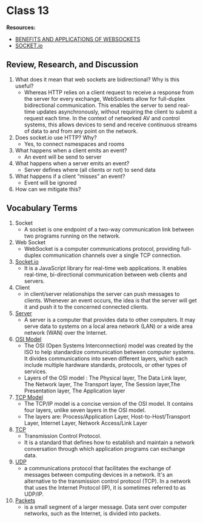 # Class 13

**Resources:**

- [BENEFITS AND APPLICATIONS OF WEBSOCKETS](https://www.amx.com/en/site_elements/benefits-and-applications-of-websockets)
- [SOCKET.io](https://socket.io/docs/v4/index.html)

## Review, Research, and Discussion

1. What does it mean that web sockets are bidirectional? Why is this useful?
    - Whereas HTTP relies on a client request to receive a response from the server for every exchange,
WebSockets allow for full-duplex bidirectional communication. This enables the server to send real-time updates
asynchronously, without requiring the client to submit a request each time. In the context of networked AV and control
systems, this allows devices to send and receive continuous streams of data to and from any point on the network.
2. Does socket.io use HTTP? Why?
    - Yes, to connect nsmespaces and rooms
3. What happens when a client emits an event?
    - An event will be send to server 
4. What happens when a server emits an event?
    - Server defines where (all clients or not) to send data
5. What happens if a client “misses” an event?
    - Event will be ignored
6. How can we mitigate this?


## Vocabulary Terms

1. Socket
    - A socket is one endpoint of a two-way communication link between two programs running on the network.
2. Web Socket
    - WebSocket is a computer communications protocol, providing full-duplex communication channels over a single TCP connection.
3. [Socket.io](https://www.tutorialspoint.com/socket.io/socket.io_overview.htm#:~:text=Socket.IO%20is%20a%20JavaScript,between%20web%20clients%20and%20servers.&text=js.,components%20have%20an%20identical%20API/)
    - It is a JavaScript library for real-time web applications. It enables real-time, bi-directional communication between web clients and servers. 
4. Client
    - in client/server relationships the server can push messages to clients. Whenever an event occurs, the idea is that the server will get it and push it to the concerned connected clients.
5. [Server](https://techterms.com/definition/server)
    - A server is a computer that provides data to other computers. It may serve data to systems on a local area network (LAN) or a wide area network (WAN) over the Internet.
6. [OSI Model](https://techterms.com/definition/osi_model)
    - The OSI (Open Systems Interconnection) model was created by the ISO to help standardize communication between computer systems. It divides communications into seven different layers, which each include multiple hardware standards, protocols, or other types of services.
    - Layers of the OSI model : The Physical layer, The Data Link layer, The Network layer, The Transport layer, The Session layer,The Presentation layer, The Application layer
7. [TCP Model](https://www.geeksforgeeks.org/tcp-ip-model/)
    - The TCP/IP model is a concise version of the OSI model. It contains four layers, unlike seven layers in the OSI model. 
    - The layers are: Process/Application Layer, Host-to-Host/Transport Layer, Internet Layer, Network Access/Link Layer
8. [TCP](https://searchnetworking.techtarget.com/definition/TCP#:~:text=TCP%20(Transmission%20Control%20Protocol)%20is,of%20data%20to%20each%20other/)
    - Transmission Control Protocol.
    - It is a standard that defines how to establish and maintain a network conversation through which application programs can exchange data.
9. [UDP](https://www.sdxcentral.com/resources/glossary/user-datagram-protocol-udp/#:~:text=User%20Datagram%20Protocol%20(UDP)%20%E2%80%93,referred%20to%20as%20UDP%2FIP/)
    - a communications protocol that facilitates the exchange of messages between computing devices in a network. It's an alternative to the transmission control protocol (TCP). In a network that uses the Internet Protocol (IP), it is sometimes referred to as UDP/IP.
10. [Packets](https://www.cloudflare.com/learning/network-layer/what-is-a-packet/#:~:text=In%20networking%2C%20a%20packet%20is,or%20device%20that%20receives%20them.&text=This%20is%20similar%20to%20how%20packets%20work%20on%20the%20Internet/)
    - is a small segment of a larger message. Data sent over computer networks, such as the Internet, is divided into packets.